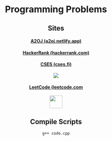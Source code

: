 <div align="center"> 
  <div align="center">
   <h1 style="align: center">Programming Problems</h1>
   <h2>Sites</h2>
   <h4><a href="a2oj.netlify.app"><b>A2OJ</b> (a2oj.netlify.app)</a></h4>
   <h4><a href="hackerrank.com"><b>HackerRank</b> (hackerrank.com)</a></h4>
    <h4><a href="cses.fi"><b>CSES</b> (cses.fi)</a></h4><span><img src="https://cses.fi/logo.png?1"/></span>
   <h4><a href="leetcode.com"><b>LeetCode</b> (leetcode.com</a></h4><span><img style="height: 40px; width: 40px;" src="https://external-content.duckduckgo.com/iu/?u=https%3A%2F%2Fleetcode.com%2Fstatic%2Fimages%2FLeetCode_logo.png&f=1&nofb=1"/></span>
   <h2>Compile Scripts</h2>
   <pre><code>g++ code.cpp</code></pre>
   </div>
</div>
